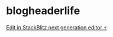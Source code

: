# blogheaderlife

[Edit in StackBlitz next generation editor ⚡️](https://stackblitz.com/~/github.com/moathssnck/blogheaderlife)